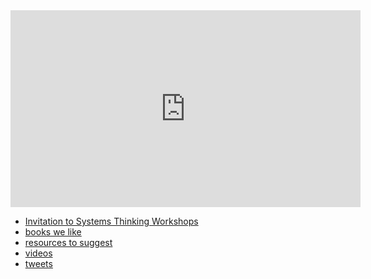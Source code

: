 ﻿<iframe width="560" height="315" src="https://www.youtube.com/embed/zV3Nknr88do" frameborder="0" allow="accelerometer; autoplay; clipboard-write; encrypted-media; gyroscope; picture-in-picture" allowfullscreen></iframe>

* [Invitation to Systems Thinking Workshops](/workshop)
* [books we like](/books)
* [resources to suggest](/resources)
* [videos](https://www.youtube.com/channel/UCLC3f04MfmF9FjNTLP9lNCw)
* [tweets](https://twitter.com/systhinkdev?lang=en)

<script async data-uid="8211ec5d1a" src="https://jessitron.ck.page/8211ec5d1a/index.js"></script>
